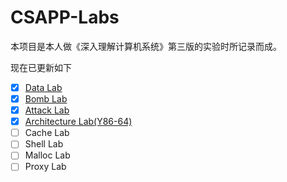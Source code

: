 # CSAPP-Labs

本项目是本人做《深入理解计算机系统》第三版的实验时所记录而成。

现在已更新如下

-   [x] [Data Lab](https://github.com/jokerD888/CSAPP-Labs/blob/main/datalab-handout/CSAPP%20Data%20Lab.md)
-   [x] [Bomb Lab](https://github.com/jokerD888/CSAPP-Labs/blob/main/bomblab/CSAPP%20Bomb%20Lab.md)
-   [x] [Attack Lab](https://github.com/jokerD888/CSAPP-Labs/blob/main/attacklab/Attack%20Lab.md)
-   [x] [Architecture Lab(Y86-64)](https://github.com/jokerD888/CSAPP-Labs/blob/main/archlab-handout/CSAPP%20Architecture%20Lab.md)
-   [ ] Cache Lab
-   [ ] Shell Lab
-   [ ] Malloc Lab
-   [ ] Proxy Lab